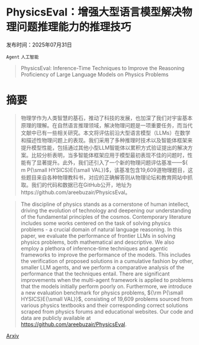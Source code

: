# PhysicsEval：增强大型语言模型解决物理问题推理能力的推理技巧

发布时间：2025年07月31日

`Agent` `人工智能`

> PhysicsEval: Inference-Time Techniques to Improve the Reasoning Proficiency of Large Language Models on Physics Problems

# 摘要

> 物理学作为人类智慧的基石，推动了科技的发展，也加深了我们对宇宙基本原理的理解。在自然语言推理领域，解决物理问题是一项重要任务，而当代文献中已有一些相关研究。本文将评估前沿大型语言模型（LLMs）在数学和描述性物理问题上的表现。我们采用了多种推理时技术以及智能体框架来提升模型性能，包括通过其他小型LLM智能体以累积方式验证提出的解决方案。比较分析表明，当多智能体框架应用于模型最初表现不佳的问题时，性能有了显著提升。此外，我们还引入了一个新的物理问题评估基准——${m P{\small HYSICS}E{\small VAL}}$，该基准包含19,609道物理题目，这些题目来自各种物理教科书，对应的正确解答则从物理论坛和教育网站中抓取。我们的代码和数据已在GitHub公开，地址为https://github.com/areebuzair/PhysicsEval。

> The discipline of physics stands as a cornerstone of human intellect, driving the evolution of technology and deepening our understanding of the fundamental principles of the cosmos. Contemporary literature includes some works centered on the task of solving physics problems - a crucial domain of natural language reasoning. In this paper, we evaluate the performance of frontier LLMs in solving physics problems, both mathematical and descriptive. We also employ a plethora of inference-time techniques and agentic frameworks to improve the performance of the models. This includes the verification of proposed solutions in a cumulative fashion by other, smaller LLM agents, and we perform a comparative analysis of the performance that the techniques entail. There are significant improvements when the multi-agent framework is applied to problems that the models initially perform poorly on. Furthermore, we introduce a new evaluation benchmark for physics problems, ${\rm P{\small HYSICS}E{\small VAL}}$, consisting of 19,609 problems sourced from various physics textbooks and their corresponding correct solutions scraped from physics forums and educational websites. Our code and data are publicly available at https://github.com/areebuzair/PhysicsEval.

[Arxiv](https://arxiv.org/abs/2508.00079)